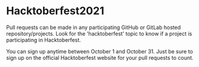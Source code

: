 # Hacktoberfest2021
Pull requests can be made in any participating GitHub or GitLab hosted repository/projects. Look for the 'hacktoberfest' topic to know if a project is participating in Hacktoberfest.

You can sign up anytime between October 1 and October 31. Just be sure to sign up on the official Hacktoberfest website for your pull requests to count.
